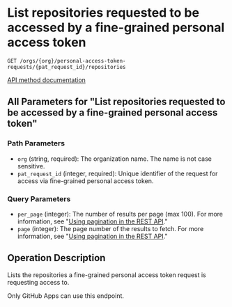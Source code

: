 # List repositories requested to be accessed by a fine-grained personal access token

`GET /orgs/{org}/personal-access-token-requests/{pat_request_id}/repositories`

[API method documentation](https://docs.github.com/rest/orgs/personal-access-tokens#list-repositories-requested-to-be-accessed-by-a-fine-grained-personal-access-token)

## All Parameters for "List repositories requested to be accessed by a fine-grained personal access token"

### Path Parameters

- `org` (string, required): The organization name. The name is not case sensitive.
- `pat_request_id` (integer, required): Unique identifier of the request for access via fine-grained personal access token.
### Query Parameters

- `per_page` (integer): The number of results per page (max 100). For more information, see "[Using pagination in the REST API](https://docs.github.com/rest/using-the-rest-api/using-pagination-in-the-rest-api)."
- `page` (integer): The page number of the results to fetch. For more information, see "[Using pagination in the REST API](https://docs.github.com/rest/using-the-rest-api/using-pagination-in-the-rest-api)."

## Operation Description

Lists the repositories a fine-grained personal access token request is requesting access to.

Only GitHub Apps can use this endpoint.
